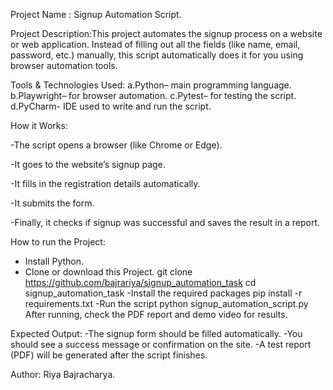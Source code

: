 Project Name : Signup Automation Script.

Project Description:This project automates the signup process on a website or web application.
Instead of filling out all the fields (like name, email, password, etc.) manually, this script automatically does it for you using browser automation tools.

Tools & Technologies Used: 
a.Python– main programming language.
b.Playwright– for browser automation.
c.Pytest– for testing the script.
d.PyCharm- IDE used to write and run the script.

How it Works:

-The script opens a browser (like Chrome or Edge).

-It goes to the website’s signup page.

-It fills in the registration details automatically.

-It submits the form.

-Finally, it checks if signup was successful and saves the result in a report.

How to run the Project:
- Install Python.
- Clone or download this Project.
  git clone https://github.com/bajrariya/signup_automation_task
  cd signup_automation_task
-Install the required packages
  pip install -r requirements.txt
-Run the script
  python signup_automation_script.py
After running, check the PDF report and demo video for results.

 Expected Output:
-The signup form should be filled automatically.
-You should see a success message or confirmation on the site.
-A test report (PDF) will be generated after the script finishes.

Author:
Riya Bajracharya.
